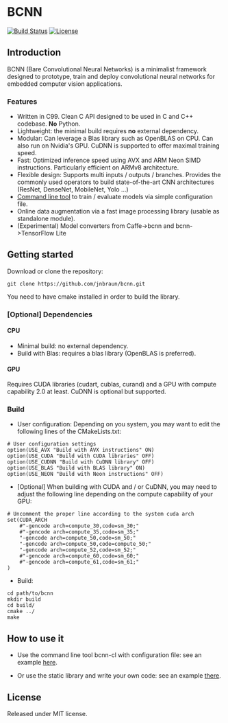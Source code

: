 # BCNN

[![Build Status](https://travis-ci.org/jnbraun/bcnn.svg?branch=master)](https://travis-ci.org/jnbraun/bcnn/)
[![License](https://img.shields.io/badge/license-MIT-blue.svg)](LICENSE)

## Introduction
BCNN (Bare Convolutional Neural Networks) is a minimalist framework designed to prototype, train and deploy convolutional neural networks for embedded computer vision applications. 

### Features
* Written in C99. Clean C API designed to be used in C and C++ codebase. **No** Python.
* Lightweight: the minimal build requires **no** external dependency.
* Modular: Can leverage a Blas library such as OpenBLAS on CPU. Can also run on Nvidia's GPU. CuDNN is supported to offer maximal training speed.
* Fast: Optimized inference speed using AVX and ARM Neon SIMD instructions. Particularly efficient on ARMv8 architecture.
* Flexible design: Supports multi inputs / outputs / branches. Provides the commonly used operators to build state-of-the-art CNN architectures (ResNet, DenseNet, MobileNet, Yolo ...)
* [Command line tool](https://github.com/jnbraun/bcnn/tree/generic_layer/examples/mnist_cl) to train / evaluate models via simple configuration file.
* Online data augmentation via a fast image processing library (usable as standalone module).
* (Experimental) Model converters from Caffe->bcnn and bcnn->TensorFlow Lite

## Getting started
Download or clone the repository:
```
git clone https://github.com/jnbraun/bcnn.git
```

You need to have cmake installed in order to build the library.

### [Optional] Dependencies 
#### CPU
* Minimal build: no external dependency.
* Build with Blas: requires a blas library (OpenBLAS is preferred).

#### GPU 
Requires CUDA libraries (cudart, cublas, curand) and a GPU with compute capability 2.0 at least. CuDNN is optional but supported.

### Build
* User configuration: Depending on you system, you may want to edit the following lines of the CMakeLists.txt:
```
# User configuration settings
option(USE_AVX "Build with AVX instructions" ON)
option(USE_CUDA "Build with CUDA libraries" OFF)
option(USE_CUDNN "Build with CuDNN library" OFF)
option(USE_BLAS "Build with BLAS library" ON)
option(USE_NEON "Build with Neon instructions" OFF)
```

* [Optional] When building with CUDA and / or CuDNN, you may need to adjust the following line depending on the compute capability of your GPU:
```
# Uncomment the proper line according to the system cuda arch
set(CUDA_ARCH 
    #"-gencode arch=compute_30,code=sm_30;"
    #"-gencode arch=compute_35,code=sm_35;"
    "-gencode arch=compute_50,code=sm_50;"
    "-gencode arch=compute_50,code=compute_50;"
    "-gencode arch=compute_52,code=sm_52;"
    #"-gencode arch=compute_60,code=sm_60;"
    #"-gencode arch=compute_61,code=sm_61;"
)
```

* Build:
```
cd path/to/bcnn
mkdir build
cd build/
cmake ../
make
```

## How to use it

* Use the command line tool bcnn-cl with configuration file: see an example [here](https://github.com/jnbraun/bcnn/tree/master/examples/mnist_cl).

* Or use the static library and write your own code: see an example [there](https://github.com/jnbraun/bcnn/tree/master/examples/mnist).

## License

Released under MIT license.
